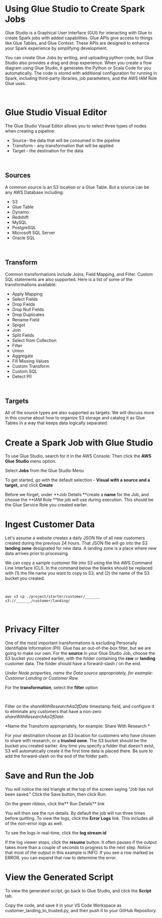 # Using Glue Studio to Create Spark Jobs

Glue Studio is a Graphical User Interface (GUI) for interacting with Glue to create Spark jobs with added capabilities. Glue APIs give access to things like Glue Tables, and Glue Context. These APIs are designed to enhance your Spark experience by simplifying development.

You can create Glue Jobs by writing, and uploading python code, but Glue Studio also provides a drag and drop experience. When you create a flow diagram using Glue Studio, it generates the Python or Scala Code for you automatically. The code is stored with additional configuration for running in Spark, including third-party libraries, job parameters, and the AWS IAM Role Glue uses.

<br data-md>

# Glue Studio Visual Editor

The Glue Studio Visual Editor allows you to select three types of nodes when creating a pipeline:

* Source- the data that will be consumed in the pipeline
* Transform - any transformation that will be applied
* Target - the destination for the data

<br data-md>

## Sources

A common source is an S3 location or a Glue Table. But a source can be any AWS Database including:

* S3
* Glue Table
* Dynamo
* Redshift
* MySQL
* PostgreSQL
* Microsoft SQL Server
* Oracle SQL

<br data-md>

## Transform

Common transformations include Joins, Field Mapping, and Filter. Custom SQL statements are also supported. Here is a list of some of the transformations available:

* Apply Mapping
* Select Fields
* Drop Fields
* Drop Null Fields
* Drop Duplicates
* Rename Field
* Spigot
* Join
* Split Fields
* Select from Collection
* Filter
* Union
* Aggregate
* Fill Missing Values
* Custom Transform
* Custom SQL
* Detect PII

<br data-md>

## Targets

All of the source types are also supported as targets. We will discuss more in this course about how to organize S3 storage and catalog it as Glue Tables in a way that keeps data logically separated.

# Create a Spark Job with Glue Studio

To use Glue Studio, search for it in the AWS Console. Then click the **AWS Glue Studio** menu option.

Select **Jobs** from the Glue Studio Menu

To get started, go with the default selection - **Visual with a source and a target,** and click **Create**

Before we forget, under **Job Details **create a **name** for the Job, and choose the **IAM Role **the job will use during execution. This should be the Glue Service Role you created earlier.

# Ingest Customer Data

Let's assume a website creates a daily JSON file  of all new customers created during the previous 24 hours. That JSON file will go into the S3 **landing zone** designated for new data. A landing zone is a place where new data arrives prior to processing.

We can copy a sample customer file into S3 using the the AWS Command Line Interface (CLI). In the command below the blanks should be replaced with (1) the file name you want to copy to S3, and (2) the name of the S3 bucket you created.

<br data-md>

`aws s3 cp ./project/starter/customer/_______ s3://_______/customer/landing/`

<br data-md>

# Privacy Filter

One of the most important transformations is excluding Personally Identifiable Information (PII). Glue has an out-of-the-box filter, but we are going to make our own. For the **source** in your Glue Studio Job, choose the S3 bucket you created earlier, with the folder containing the **raw** or **landing** customer data. The folder should have a forward-slash / on the end. 

*Under Node properties, name the Data source appropriately, for example: Customer Landing or Customer Raw.*

For the **transformation**, select the **filter** option

<br data-md>

Filter on the  *shareWithResearchAsOfDate* timestamp field, and configure it to eliminate any customers that have a non-zero *shareWithResearchAsOfDate*.

*Name the Transform appropriately, for example: Share With Research *

For your destination choose an S3 location for customers who have chosen to share with research, or a **trusted zone**. The S3 bucket should be the bucket you created earlier. Any time you specify a folder that doesn't exist, S3 will automatically create it the first time data is placed there. Be sure to add the forward-slash on the end of the folder path.

# Save and Run the Job

You will notice the red triangle at the top of the screen saying "Job has not been saved." Click the Save button, then click Run:

On the green ribbon, click the** Run Details** link

You will then see the run details. By default the job will run three times before quitting. To view the logs, click the **Error Logs** link. This includes all of the non-error logs as well.

To see the logs in real-time, click the **log stream id**

If the log viewer stops, click the **resume** button. It often pauses if the output  takes more than a couple of seconds to progress to the next step. Notice that most of the output in this example is INFO. If you see a row marked as ERROR, you can expand that row to determine the error.

# View the Generated Script

To view the generated script, go back to Glue Studio, and click the **Script** tab.

Copy the code, and save it in your VS Code Workspace as customer_landing_to_trusted.py, and then push it to your GitHub Repository.